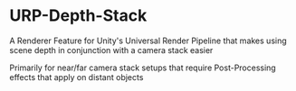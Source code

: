 # URP-Depth-Stack
A Renderer Feature for Unity's Universal Render Pipeline that makes using scene depth in conjunction with a camera stack easier

Primarily for near/far camera stack setups that require Post-Processing effects that apply on distant objects

